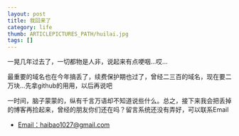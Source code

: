 ```yaml
---
layout: post
title: 我回来了
category: life
thumb: ARTICLEPICTURES_PATH/huilai.jpg
tags: []
---
```


一晃几年过去了，一切都物是人非，说起来有点哽咽...哎...

最重要的域名也在今年搞丢了，续费保护期也过了，曾经二三百的域名，现在要二万块...先拿github的用用，以后再说吧

一时间，脑子蒙蒙的，纵有千言万语却不知道说些什么。总之，接下来我会把丢掉的博客再捡起来，曾经的朋友你们还在吗？留言系统还没有弄好，可以联系Email

- <a href="mailto:{{ site.author.email }}" class="tags-btn fontello" style="border-right: 0px;">Email：haibao1027@gmail.com</a>